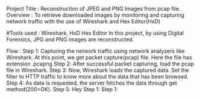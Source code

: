 Project Title : 
        Reconstruction of JPEG and PNG Images from pcap file.
Overview :
        To retrieve downloaded images by monitoring and capturing network traffic with the use of Wireshark and Hex Editor(HxD)

#Tools used : Wireshark, HxD Hex Editor
In this project, by using Digital Forensics, JPG and PNG images are reconstructed.

Flow :
Step 1: Capturing the network traffic using network analyzers like Wireshark. 
        At this point, we get packet capture(pcap) file. Here the file has extension .pcapng
Step 2: After successful packet capturing, load the pcap file in Wireshark.
Step 3: Now, Wireshark loads the captured data.
        Set the filter to HTTP traffic to know more about the data that has been browsed.
Step 4: As data is requested, the server fetches the data through get method(200=OK).
Step 5: Hey 
Step 1:
Step 1:
